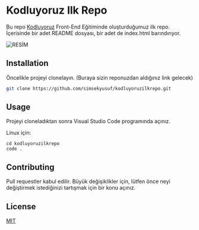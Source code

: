 # Kodluyoruz Ilk Repo

Bu repo [Kodluyoruz](https://www.kodluyoruz.org) Front-End Eğitiminde oluşturduğumuz ilk repo. İçerisinde bir adet README dosyası, bir adet de index.html barındırıyor.

![RESİM ](https://github.com/new )

## Installation

Öncelikle projeyi clonelayın. (Buraya sizin reponuzdan aldığınız link gelecek)

```bash
git clone https://github.com/simsekyusuf/kodluyoruzilkrepo.git
```

## Usage

Projeyi cloneladıktan sonra Visual Studio Code programında açınız.

Linux için:
```linux
cd kodluyoruzilkrepo
code .
```

## Contributing
Pull requestler kabul edilir. Büyük değişiklikler için, lütfen önce neyi değiştirmek 
istediğinizi tartışmak için bir konu açınız.


## License
[MIT](https://choosealicense.com/licenses/mit/)